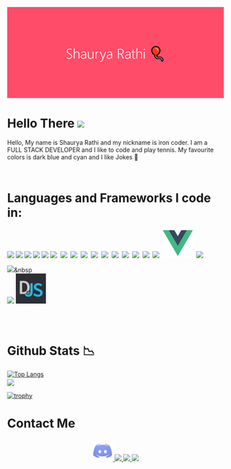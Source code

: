 <center>
<img src="banner.png">
</center>

# Hello There <img src="https://raw.githubusercontent.com/MartinHeinz/MartinHeinz/master/wave.gif" height="30px">
Hello, My name is Shaurya Rathi and my nickname is iron coder. I am a FULL STACK DEVELOPER and I like to code and play tennis. My favourite colors is dark blue and cyan and I like Jokes 🤣

<br>

# Languages and Frameworks I code in:

<div style="text-align:center padding: 10px">
  <img src="https://img.icons8.com/color/96/000000/html-5--v1.png"/>
  <img src="https://img.icons8.com/color/96/000000/javascript--v2.png"/>
  <img src="https://www.programmingscripts.com/wp-content/uploads/2016/01/jquery-icon.png" height="90px">
  <img src="https://secrethub.io/img/nodejs.svg" height=85px">
  <img src="https://img.icons8.com/color/96/000000/bootstrap.png"/>
  <img src="https://iconape.com/wp-content/png_logo_vector/tailwind-css-logo.png" height="70px">&nbsp
  <img src="https://bhavya.dev/assets/icons/expressjs.png" height="70px">&nbsp
  <img src="https://bhavya.dev/assets/icons/react.png" height="70px">&nbsp
  <img src="https://bhavya.dev/assets/icons/mongodb.svg" height="70px">&nbsp
  <img src="https://bhavya.dev/assets/icons/git.svg" height="70px">&nbsp
  <img src="https://bhavya.dev/assets/icons/sass.svg" height="70px">&nbsp
  <img src="https://bhavya.dev/assets/icons/bash.svg" height="70px">&nbsp
  <img src="https://bhavya.dev/assets/icons/ejs.svg" height="70px">&nbsp
  <img src="https://upload.wikimedia.org/wikipedia/commons/thumb/d/db/Npm-logo.svg/800px-Npm-logo.svg.png" height="70px">&nbsp
  <img src="https://upload.wikimedia.org/wikipedia/commons/thumb/c/c3/Python-logo-notext.svg/2048px-Python-logo-notext.svg.png" height="70px">&nbsp
  <img src="https://www.freepnglogos.com/uploads/logo-mysql-png/logo-mysql-mysql-and-moodle-elearningworld-5.png" height="70px">&nbsp
  <img src="https://github.com/iron-coder12/iron-coder12/blob/master/vue-282497.png?raw=true" height="70px">&nbsp
  <img src="https://media.zeemly.com/media/product/material-ui.png" height="70px">&nbsp
                                                                                                           
  <img src="https://camo.githubusercontent.com/7c669e872b214571ae0b5097e8d3db369225a806dc2ce9a436cde3497164310c/687474703a2f2f6d6f6e676f64622d746f6f6c732e636f6d2f696d672f6d6f6e676f6f73652e706e67" height="70px">&nbsp
    <br>
    <img src="https://camo.githubusercontent.com/5e192feb60e6fce267c34d9dd73f3f5064d6bbb391a34801ca8b42c927c0b20f/68747470733a2f2f63646e2e646973636f72646170702e636f6d2f6174746163686d656e74732f3830343530353436313037363133313834302f3833373139343633323134383238373530392f416f692e6a735f365f7665722e5f322e706e67" height="70px">
    <img src="https://raw.githubusercontent.com/github/explore/888aa7196bdda1de09e848148fc5929ccfe49ab6/topics/discord-js/discord-js.png" height="70px">
</div>

<br>
<br>

# Github Stats 📉
[![Top Langs](https://github-readme-stats.vercel.app/api/top-langs/?username=iron-coder12&layout=compact)](https://github.com/iron-coder12)
<a href="https://github.com/Code2Rithik">
    <br>
  <img align="center" src="https://github-readme-stats.vercel.app/api?username=iron-coder12&layout=compact&show_icons=true&line_height=27&count_private=true&&theme=algolia"/>
</a>

[![trophy](https://github-profile-trophy.vercel.app/?username=iron-coder12)](https://github.com/iron-coder12/github-profile-trophy)



# Contact Me

<h3 align="center"></h3>
<p align="center">
  <a href="https://discord.gg/R4mGz94ggE">
    <img src="discod.svg" width="48px">
  </a>
  <a href="https://www.linkedin.com/in/shaurya-rathi-5a7095212/">
    <img src="https://www.freeiconspng.com/thumbs/linkedin-logo-png/linkedin-logo-3.png" width="48px"> 
  </a>
    <a href="https://www.youtube.com/channel/UCDDLoTYgRmUgYVF4K6ka_Pg">
        <img src="https://www.freeiconspng.com/thumbs/youtube-logo-png/hd-youtube-logo-png-transparent-background-20.png" width="48px">
    </a>
    <a href="mailto:shauryarathi22@gmail.com">
    <img src="https://www.freepnglogos.com/uploads/logo-gmail-png/logo-gmail-png-gmail-icon-download-png-and-vector-1.png" width="48px">
    </a>
</p>
